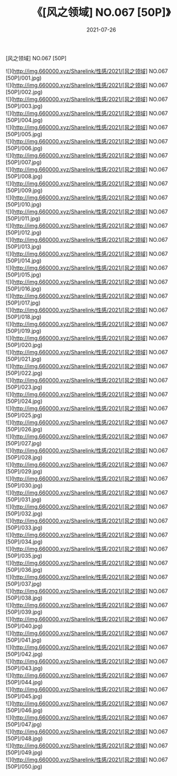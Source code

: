﻿---
layout: post
title:  《[风之领域] NO.067 [50P]》
date:   2021-07-26
img: http://img.660000.xyz/Sharelink/性感/2021/[风之领域] NO.067 [50P]/000.jpg
categories: [美女, 清纯, 唯美]
---

[风之领域] NO.067 [50P]

  ![](http://img.660000.xyz/Sharelink/性感/2021/[风之领域] NO.067 [50P]/001.jpg) <br> ![](http://img.660000.xyz/Sharelink/性感/2021/[风之领域] NO.067 [50P]/002.jpg) <br> ![](http://img.660000.xyz/Sharelink/性感/2021/[风之领域] NO.067 [50P]/003.jpg) <br> ![](http://img.660000.xyz/Sharelink/性感/2021/[风之领域] NO.067 [50P]/004.jpg) <br> ![](http://img.660000.xyz/Sharelink/性感/2021/[风之领域] NO.067 [50P]/005.jpg) <br> ![](http://img.660000.xyz/Sharelink/性感/2021/[风之领域] NO.067 [50P]/006.jpg) <br> ![](http://img.660000.xyz/Sharelink/性感/2021/[风之领域] NO.067 [50P]/007.jpg) <br> ![](http://img.660000.xyz/Sharelink/性感/2021/[风之领域] NO.067 [50P]/008.jpg) <br> ![](http://img.660000.xyz/Sharelink/性感/2021/[风之领域] NO.067 [50P]/009.jpg) <br> ![](http://img.660000.xyz/Sharelink/性感/2021/[风之领域] NO.067 [50P]/010.jpg) <br> ![](http://img.660000.xyz/Sharelink/性感/2021/[风之领域] NO.067 [50P]/011.jpg) <br> ![](http://img.660000.xyz/Sharelink/性感/2021/[风之领域] NO.067 [50P]/012.jpg) <br> ![](http://img.660000.xyz/Sharelink/性感/2021/[风之领域] NO.067 [50P]/013.jpg) <br> ![](http://img.660000.xyz/Sharelink/性感/2021/[风之领域] NO.067 [50P]/014.jpg) <br> ![](http://img.660000.xyz/Sharelink/性感/2021/[风之领域] NO.067 [50P]/015.jpg) <br> ![](http://img.660000.xyz/Sharelink/性感/2021/[风之领域] NO.067 [50P]/016.jpg) <br> ![](http://img.660000.xyz/Sharelink/性感/2021/[风之领域] NO.067 [50P]/017.jpg) <br> ![](http://img.660000.xyz/Sharelink/性感/2021/[风之领域] NO.067 [50P]/018.jpg) <br> ![](http://img.660000.xyz/Sharelink/性感/2021/[风之领域] NO.067 [50P]/019.jpg) <br> ![](http://img.660000.xyz/Sharelink/性感/2021/[风之领域] NO.067 [50P]/020.jpg) <br> ![](http://img.660000.xyz/Sharelink/性感/2021/[风之领域] NO.067 [50P]/021.jpg) <br> ![](http://img.660000.xyz/Sharelink/性感/2021/[风之领域] NO.067 [50P]/022.jpg) <br> ![](http://img.660000.xyz/Sharelink/性感/2021/[风之领域] NO.067 [50P]/023.jpg) <br> ![](http://img.660000.xyz/Sharelink/性感/2021/[风之领域] NO.067 [50P]/024.jpg) <br> ![](http://img.660000.xyz/Sharelink/性感/2021/[风之领域] NO.067 [50P]/025.jpg) <br> ![](http://img.660000.xyz/Sharelink/性感/2021/[风之领域] NO.067 [50P]/026.jpg) <br> ![](http://img.660000.xyz/Sharelink/性感/2021/[风之领域] NO.067 [50P]/027.jpg) <br> ![](http://img.660000.xyz/Sharelink/性感/2021/[风之领域] NO.067 [50P]/028.jpg) <br> ![](http://img.660000.xyz/Sharelink/性感/2021/[风之领域] NO.067 [50P]/029.jpg) <br> ![](http://img.660000.xyz/Sharelink/性感/2021/[风之领域] NO.067 [50P]/030.jpg) <br> ![](http://img.660000.xyz/Sharelink/性感/2021/[风之领域] NO.067 [50P]/031.jpg) <br> ![](http://img.660000.xyz/Sharelink/性感/2021/[风之领域] NO.067 [50P]/032.jpg) <br> ![](http://img.660000.xyz/Sharelink/性感/2021/[风之领域] NO.067 [50P]/033.jpg) <br> ![](http://img.660000.xyz/Sharelink/性感/2021/[风之领域] NO.067 [50P]/034.jpg) <br> ![](http://img.660000.xyz/Sharelink/性感/2021/[风之领域] NO.067 [50P]/035.jpg) <br> ![](http://img.660000.xyz/Sharelink/性感/2021/[风之领域] NO.067 [50P]/036.jpg) <br> ![](http://img.660000.xyz/Sharelink/性感/2021/[风之领域] NO.067 [50P]/037.jpg) <br> ![](http://img.660000.xyz/Sharelink/性感/2021/[风之领域] NO.067 [50P]/038.jpg) <br> ![](http://img.660000.xyz/Sharelink/性感/2021/[风之领域] NO.067 [50P]/039.jpg) <br> ![](http://img.660000.xyz/Sharelink/性感/2021/[风之领域] NO.067 [50P]/040.jpg) <br> ![](http://img.660000.xyz/Sharelink/性感/2021/[风之领域] NO.067 [50P]/041.jpg) <br> ![](http://img.660000.xyz/Sharelink/性感/2021/[风之领域] NO.067 [50P]/042.jpg) <br> ![](http://img.660000.xyz/Sharelink/性感/2021/[风之领域] NO.067 [50P]/043.jpg) <br> ![](http://img.660000.xyz/Sharelink/性感/2021/[风之领域] NO.067 [50P]/044.jpg) <br> ![](http://img.660000.xyz/Sharelink/性感/2021/[风之领域] NO.067 [50P]/045.jpg) <br> ![](http://img.660000.xyz/Sharelink/性感/2021/[风之领域] NO.067 [50P]/046.jpg) <br> ![](http://img.660000.xyz/Sharelink/性感/2021/[风之领域] NO.067 [50P]/047.jpg) <br> ![](http://img.660000.xyz/Sharelink/性感/2021/[风之领域] NO.067 [50P]/048.jpg) <br> ![](http://img.660000.xyz/Sharelink/性感/2021/[风之领域] NO.067 [50P]/049.jpg) <br> ![](http://img.660000.xyz/Sharelink/性感/2021/[风之领域] NO.067 [50P]/050.jpg) <br>